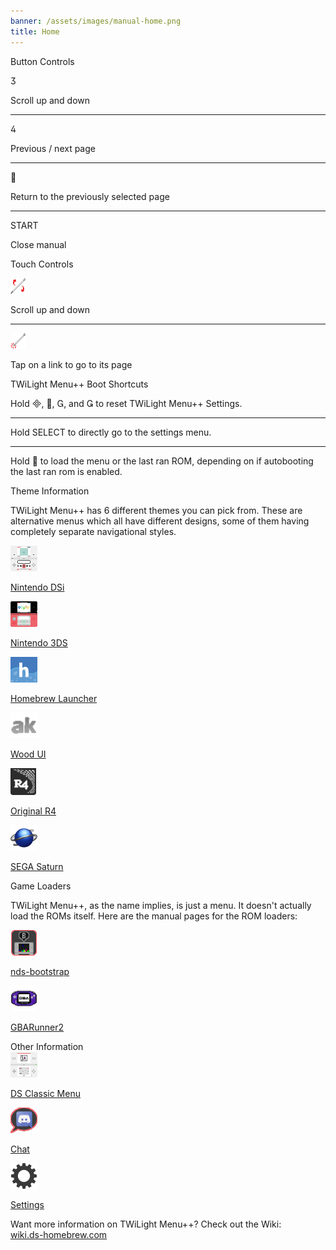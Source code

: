 ```yaml
---
banner: /assets/images/manual-home.png
title: Home
---
```


<div id="button-controls" class="section-title">Button Controls</div>
<div class="section-body">
	<div class="button-action-group">
		<p class="button-action button">&#xE07D;</p>
		<p class="button-action-text">Scroll up and down</p>
	</div>
	<hr>
	<div class="button-action-group">
		<p class="button-action button">&#xE07E;</p>
		<p class="button-action-text">Previous / next page</p>
	</div>
	<hr>
	<div class="button-action-group">
		<p class="button-action button">&#xE001;</p>
		<p class="button-action-text">Return to the previously selected page</p>
	</div>
	<hr>
	<div class="button-action-group">
		<p class="button-action">START</p>
		<p class="button-action-text">Close manual</p>
	</div>
</div>

<div id="touch-controls" class="section-title">Touch Controls</div>
<div class="section-body">
	<div class="button-action-group">
		<p class="button-action"><img src="/assets/images/up-down.png" alt="Scroll up/down on the touch screen"></p>
		<p class="button-action-text">Scroll up and down</p>
	</div>
	<hr>
	<div class="button-action-group">
		<p class="button-action"><img src="/assets/images/tap.png" alt="Tap the touch screen"></p>
		<p class="button-action-text">Tap on a link to go to its page</p>
	</div>
</div>

<div id="twilight-menu-boot-shortcuts" class="section-title">TWiLight Menu++ Boot Shortcuts</div>
<div class="section-body">
	<p>
		Hold &#xE000;, &#xE001;, &#xE002;, and &#xE003; to reset TWiLight Menu++ Settings.
	</p>
	<hr>
	<p>
		Hold SELECT to directly go to the settings menu.
	</p>
	<hr>
	<p>
		Hold &#xE001; to load the menu or the last ran ROM, depending on if autobooting the last ran rom is enabled.
	</p>
</div>

<div id="theme-information" class="section-title">Theme Information</div>
<div class="section-body">
	<p class="mb-2">TWiLight Menu++ has 6 different themes you can pick from. These are alternative menus which all have different designs, some of them having completely separate navigational styles.</p>
	<div class="grid-container-3">
		<div class="grid-item">
			<img src="/assets/images/dsi-icon.png">
			<p>
				<a href="theme1-dsi">Nintendo DSi</a>
			</p>
		</div>
		<div class="grid-item">
			<img src="/assets/images/3ds-icon.png">
			<p>
				<a href="theme2-3ds">Nintendo 3DS</a>
			</p>
		</div>
		<div class="grid-item">
			<img src="/assets/images/hbl-icon.png">
			<p>
				<a href="theme6-hbl">Homebrew Launcher</a>
			</p>
		</div>
		<div class="grid-item">
			<img src="/assets/images/ak-icon.png">
			<p>
				<a href="theme4-acekard">Wood UI</a>
			</p>
		</div>
		<div class="grid-item">
			<img src="/assets/images/r4-icon.png">
			<p>
				<a href="theme3-r4">Original R4</a>
			</p>
		</div>
		<div class="grid-item">
			<img src="/assets/images/saturn-logo.png">
			<p>
				<a href="theme5-saturn">SEGA Saturn</a>
			</p>
		</div>
	</div>
</div>

<div id="game-loaders" class="section-title">Game Loaders</div>
<div class="section-body">
	<p class="mb-2">TWiLight Menu++, as the name implies, is just a menu. It doesn't actually load the ROMs itself. Here are the manual pages for the ROM loaders:</p>
	<div class="grid-container-2">
		<div class="grid-item">
			<img src="/assets/images/ndsb-icon.png">
			<p>
				<a href="nds-bootstrap">nds-bootstrap</a>
			</p>
		</div>
		<div class="grid-item">
			<img src="/assets/images/gba-icon.png">
			<p>
				<a href="gbarunner2">GBARunner2</a>
			</p>
		</div>
	</div>
</div>

<div id="other-information" class="section-title">Other Information</div>
<div class="section-body">
	<div class="grid-container-3 mb-2">
		<div class="grid-item">
			<img src="/assets/images/ds-icon.png">
			<p>
				<a href="ds-classic-menu">DS Classic Menu</a>
			</p>
		</div>
		<div class="grid-item">
			<img src="/assets/images/chat-icon.png">
			<p>
				<a href="chat">Chat</a>
			</p>
		</div>
		<div class="grid-item">
			<img src="/assets/images/settings-icon.png">
			<p>
				<a href="settings">Settings</a>
			</p>
		</div>
	</div>
	<p>
		Want more information on TWiLight Menu++? Check out the Wiki:<br><a href="https://wiki.ds-homebrew.com">wiki.ds-homebrew.com</a>
	</p>
</div>

